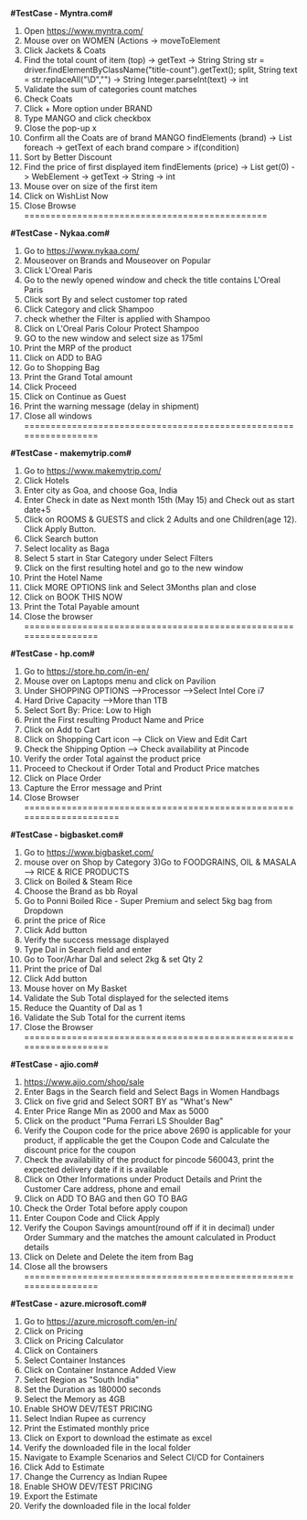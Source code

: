 ****#TestCase - Myntra.com#****

1) Open https://www.myntra.com/
2) Mouse over on WOMEN (Actions -> moveToElement
3) Click Jackets & Coats
4) Find the total count of item (top) -> getText -> String
	 String str = driver.findElementByClassName("title-count").getText();
	 split, 
	 String text = str.replaceAll("\\D","") -> String
	 Integer.parseInt(text) -> int
5) Validate the sum of categories count matches
6) Check Coats
7) Click + More option under BRAND	
8) Type MANGO and click checkbox
9) Close the pop-up x
10) Confirm all the Coats are of brand MANGO
    findElements (brand) -> List<WebElement> 
    foreach -> getText of each brand 
    compare > if(condition)
11) Sort by Better Discount
12) Find the price of first displayed item
     findElements (price) -> List<WebElement> 
     get(0) -> WebElement -> getText -> String -> int
13) Mouse over on size of the first item
14) Click on WishList Now
15) Close Browse
              ==============================================

****#TestCase - Nykaa.com#****

1) Go to https://www.nykaa.com/
2) Mouseover on Brands and Mouseover on Popular
3) Click L'Oreal Paris
4) Go to the newly opened window and check the title contains L'Oreal Paris
5) Click sort By and select customer top rated
6) Click Category and click Shampoo
7) check whether the Filter is applied with Shampoo
8) Click on L'Oreal Paris Colour Protect Shampoo
9) GO to the new window and select size as 175ml
10) Print the MRP of the product
11) Click on ADD to BAG
12) Go to Shopping Bag 
13) Print the Grand Total amount
14) Click Proceed
15) Click on Continue as Guest
16) Print the warning message (delay in shipment)
17) Close all windows
=================================================================

****#TestCase - makemytrip.com#****

1) Go to https://www.makemytrip.com/
2) Click Hotels
3) Enter city as Goa, and choose Goa, India
4) Enter Check in date as Next month 15th (May 15) and Check out as start date+5
5) Click on ROOMS & GUESTS and click 2 Adults and one Children(age 12). Click Apply Button.
6) Click Search button
7) Select locality as Baga
8) Select 5 start in Star Category under Select Filters
9) Click on the first resulting hotel and go to the new window
10) Print the Hotel Name 
11) Click MORE OPTIONS link and Select 3Months plan and close
12) Click on BOOK THIS NOW
13) Print the Total Payable amount
14) Close the browser
=================================================================

****#TestCase - hp.com#****

1) Go to https://store.hp.com/in-en/ 
2) Mouse over on Laptops menu and click on Pavilion 
3) Under SHOPPING OPTIONS -->Processor -->Select Intel Core i7
4) Hard Drive Capacity -->More than 1TB 
5) Select Sort By: Price: Low to High 
6) Print the First resulting Product Name and Price 
7) Click on Add to Cart 
8) Click on Shopping Cart icon --> Click on View and Edit Cart 
9) Check the Shipping Option --> Check availability at Pincode 
10) Verify the order Total against the product price 
11) Proceed to Checkout if Order Total and Product Price matches 
12) Click on Place Order 
13) Capture the Error message and Print 
14) Close Browser
=====================================================================

****#TestCase - bigbasket.com#****

1) Go to https://www.bigbasket.com/
2) mouse over on  Shop by Category 
3)Go to FOODGRAINS, OIL & MASALA --> RICE & RICE PRODUCTS 
4) Click on Boiled & Steam Rice
5) Choose the Brand as bb Royal
6) Go to Ponni Boiled Rice - Super Premium and select 5kg bag from Dropdown
7) print the price of Rice
8) Click Add button
9) Verify the success message displayed 
10) Type Dal in Search field and enter
12) Go to Toor/Arhar Dal and select 2kg & set Qty 2 
13) Print the price of Dal
14) Click Add button
15) Mouse hover on My Basket 
16) Validate the Sub Total displayed for the selected items
17) Reduce the Quantity of Dal as 1 
18) Validate the Sub Total for the current items
19) Close the Browser
===================================================================

****#TestCase - ajio.com#****

1) https://www.ajio.com/shop/sale 
2) Enter Bags in the Search field and Select Bags in Women Handbags 
3) Click on five grid and Select SORT BY as "What's New"
4) Enter Price Range Min as 2000 and Max as 5000 
5) Click on the product "Puma Ferrari LS Shoulder Bag" 
6) Verify the Coupon code for the price above 2690 is applicable for your product, if applicable the get the Coupon Code and Calculate the discount price for the coupon 
7) Check the availability of the product for pincode 560043, print the expected delivery date if it is available 
8) Click on Other Informations under Product Details and Print the Customer Care address, phone and email 
9) Click on ADD TO BAG and then GO TO BAG 
10) Check the Order Total before apply coupon 
11) Enter Coupon Code and Click Apply 
12) Verify the Coupon Savings amount(round off if it in decimal) under Order Summary and the matches the amount calculated in Product details 
13) Click on Delete and Delete the item from Bag 
14) Close all the browsers
=================================================================

****#TestCase - azure.microsoft.com#****

1) Go to https://azure.microsoft.com/en-in/ 
2) Click on Pricing 
3) Click on Pricing Calculator 
4) Click on Containers 
5) Select Container Instances 
6) Click on Container Instance Added View 
7) Select Region as "South India" 
8) Set the Duration as 180000 seconds 
9) Select the Memory as 4GB 
10) Enable SHOW DEV/TEST PRICING 
11) Select Indian Rupee  as currency 
12) Print the Estimated monthly price 
13) Click on Export to download the estimate as excel 
14) Verify the downloaded file in the local folder 
15) Navigate to Example Scenarios and Select CI/CD for Containers 
16) Click Add to Estimate 
17) Change the Currency as Indian Rupee 
18) Enable SHOW DEV/TEST PRICING 
19) Export the Estimate 
20) Verify the downloaded file in the local folder
